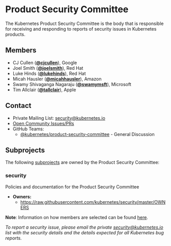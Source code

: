 <!---
This is an autogenerated file!

Please do not edit this file directly, but instead make changes to the
sigs.yaml file in the project root.

To understand how this file is generated, see https://git.k8s.io/community/generator/README.md
--->
# Product Security Committee

The Kubernetes Product Security Committee is the body that is responsible for receiving and responding to reports of security issues in Kubernetes products.


## Members

* CJ Cullen (**[@cjcullen](https://github.com/cjcullen)**), Google
* Joel Smith (**[@joelsmith](https://github.com/joelsmith)**), Red Hat
* Luke Hinds (**[@lukehinds](https://github.com/lukehinds)**), Red Hat
* Micah Hausler (**[@micahhausler](https://github.com/micahhausler)**), Amazon
* Swamy Shivaganga Nagaraju (**[@swamymsft](https://github.com/swamymsft)**), Microsoft
* Tim Allclair (**[@tallclair](https://github.com/tallclair)**), Apple

## Contact
- Private Mailing List: security@kubernetes.io
- [Open Community Issues/PRs](https://github.com/kubernetes/community/labels/committee%2Fproduct-security)
- GitHub Teams:
    - [@kubernetes/product-security-committee](https://github.com/orgs/kubernetes/teams/product-security-committee) - General Discussion

## Subprojects

The following [subprojects][subproject-definition] are owned by the Product Security Committee:
### security
Policies and documentation for the Product Security Committee
- **Owners:**
  - https://raw.githubusercontent.com/kubernetes/security/master/OWNERS

[subproject-definition]: https://github.com/kubernetes/community/blob/master/governance.md#subprojects
<!-- BEGIN CUSTOM CONTENT -->
**Note**: Information on how members are selected can be found
[here](https://git.k8s.io/security/security-release-process.md#product-security-committee-membership).

_To report a security issue, please email the private security@kubernetes.io list with the security details and the details expected for all Kubernetes bug reports._
<!-- END CUSTOM CONTENT -->
